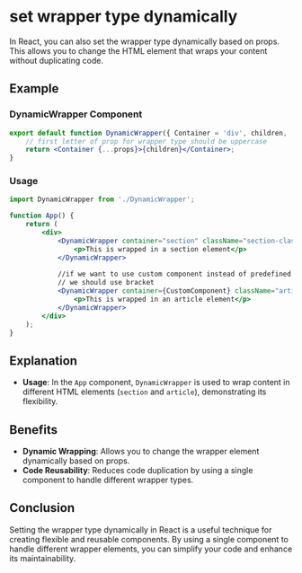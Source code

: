 # set wrapper type dynamically 
In React, you can also set the wrapper type dynamically based on props. This allows you to change the HTML element that wraps your content without duplicating code.

## Example

### DynamicWrapper Component

```jsx
export default function DynamicWrapper({ Container = 'div', children, ...props }) {
    // first letter of prop for wrapper type should be uppercase
    return <Container {...props}>{children}</Container>;
}
```

### Usage

```jsx
import DynamicWrapper from './DynamicWrapper';

function App() {
    return (
        <div>
            <DynamicWrapper container="section" className="section-class">
                <p>This is wrapped in a section element</p>
            </DynamicWrapper>
            
            //if we want to use custom component instead of predefined HTML(div,menu,section,...) 
            // we should use bracket 
            <DynamicWrapper container={CustomComponent} className="article-class">
                <p>This is wrapped in an article element</p>
            </DynamicWrapper>
        </div>
    );
}
```

## Explanation
- **Usage**: In the `App` component, `DynamicWrapper` is used to wrap content in different HTML elements (`section` and `article`), demonstrating its flexibility.

## Benefits

- **Dynamic Wrapping**: Allows you to change the wrapper element dynamically based on props.
- **Code Reusability**: Reduces code duplication by using a single component to handle different wrapper types.

## Conclusion

Setting the wrapper type dynamically in React is a useful technique for creating flexible and reusable components. By using a single component to handle different wrapper elements, you can simplify your code and enhance its maintainability.
